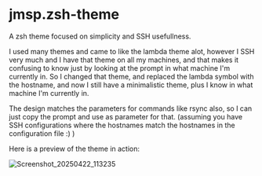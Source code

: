 # jmsp.zsh-theme
A zsh theme focused on simplicity and SSH usefullness.

I used many themes and came to like the lambda theme alot, however I SSH very much
and I have that theme on all my machines, and that makes it confusing to know just
by looking at the prompt in what machine I'm currently in. So I changed that theme,
and replaced the lambda symbol with the hostname, and now I still have a minimalistic
theme, plus I know in what machine I'm currently in.

The design matches the parameters for commands like rsync also, so I can just copy
the prompt and use as parameter for that. (assuming you have SSH configurations where
the hostnames match the hostnames in the configuration file :) )

Here is a preview of the theme in action:

![Screenshot_20250422_113235](https://github.com/user-attachments/assets/6ae3592d-701e-4595-9f9e-006c90c8e587)
